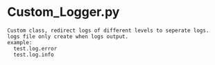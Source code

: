 # Custom_Logger.py    
```
Custom class, redirect logs of different levels to seperate logs.
logs file only create when logs output.
example:
  test.log.error
  test.log.info
```
